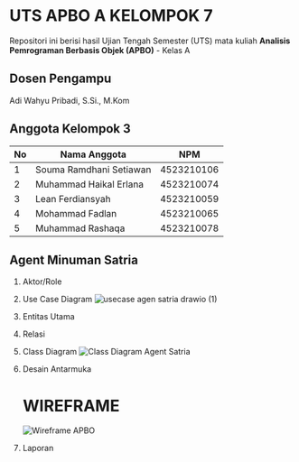 # UTS APBO A KELOMPOK 7

Repositori ini berisi hasil Ujian Tengah Semester (UTS) mata kuliah **Analisis Pemrograman Berbasis Objek (APBO)** - Kelas A

## Dosen Pengampu
Adi Wahyu Pribadi, S.Si., M.Kom

## Anggota Kelompok 3

| No | Nama Anggota            | NPM         |
|----|-------------------------|-------------|
| 1  | Souma Ramdhani Setiawan | 4523210106  |
| 2  | Muhammad Haikal Erlana  | 4523210074  |
| 3  | Lean Ferdiansyah        | 4523210059  |
| 4  | Mohammad Fadlan         | 4523210065  |
| 5  | Muhammad Rashaqa        | 4523210078  |

## Agent Minuman Satria

1. Aktor/Role  
2. Use Case Diagram
   ![usecase agen satria drawio (1)](https://github.com/user-attachments/assets/ebb0c4c2-3edc-40fa-b6fd-944d4ba3daf4)

4. Entitas Utama  
5. Relasi  
6. Class Diagram
   ![Class Diagram Agent Satria](https://github.com/user-attachments/assets/d103a2f8-540d-4375-a44b-6c8bf1eb76df)
7. Desain Antarmuka
   # WIREFRAME
   ![Wireframe APBO](https://github.com/user-attachments/assets/eaa7d124-73fa-46a8-a6eb-1ea711dfafd2)
  
8. Laporan
